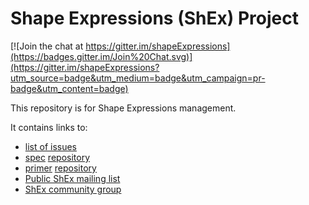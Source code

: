 # Shape Expressions (ShEx) Project

[![Join the chat at https://gitter.im/shapeExpressions](https://badges.gitter.im/Join%20Chat.svg)](https://gitter.im/shapeExpressions?utm_source=badge&utm_medium=badge&utm_campaign=pr-badge&utm_content=badge)

This repository is for Shape Expressions management. 

It contains links to: 
- [list of issues](https://github.com/shexSpec/shex/issues)
- [spec](https://shexspec.github.io/spec) [repository](https://github.com/shexSpec/spec)
- [primer](https://shexspec.github.io/primer) [repository](https://github.com/shexSpec/primer)
- [Public ShEx mailing list](mailto:public-shex@w3.org)
- [ShEx community group](https://www.w3.org/community/shex/)



